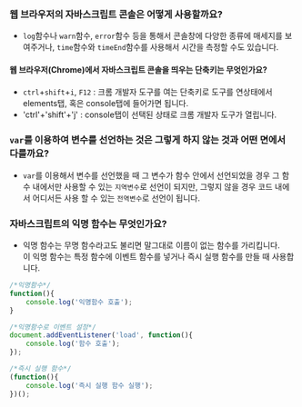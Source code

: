 ### 웹 브라우저의 자바스크립트 콘솔은 어떻게 사용할까요?
* `log`함수나 `warn`함수, `error`함수 등을 통해서 콘솔창에 다양한 종류에 매세지를 보여주거나, `time`함수와 `timeEnd`함수를 사용해서 시간을 측정할 수도 있습니다. 

#### 웹 브라우저(Chrome)에서 자바스크립트 콘솔을 띄우는 단축키는 무엇인가요?
* `ctrl`+`shift`+`i`, `F12` : 크롬 개발자 도구를 여는 단축키로 도구를 연상태에서 elements탭, 혹은 console탭에 들어가면 됩니다.
* 'ctrl'+'shift'+'j' : console탭이 선택된 상태로 크롬 개발자 도구가 열립니다.

### `var`를 이용하여 변수를 선언하는 것은 그렇게 하지 않는 것과 어떤 면에서 다를까요?
* `var`를 이용해서 변수를 선언했을 때 그 변수가 함수 안에서 선언되었을 경우 그 함수 내에서만 사용할 수 있는 `지역변수`로 선언이 되지만, 그렇지 않을 경우 코드 내에서 어디서든 사용 할 수 있는 `전역변수`로 선언이 됩니다. 

### 자바스크립트의 익명 함수는 무엇인가요?
* 익명 함수는 무명 함수라고도 불리면 말그대로 이름이 없는 함수를 가리킵니다. <br>
이 익명 함수는 특정 함수에 이벤트 함수를 넣거나 즉시 실행 함수를 만들 때 사용합니다.

```javascript
/*익명함수*/
function(){
	console.log('익명함수 호출');
}
```
```javascript
/*익명함수로 이벤트 설정*/
document.addEventListener('load', function(){
	console.log('함수 호출');
});
```
```javascript
/*즉시 실행 함수*/
(function(){
	console.log('즉시 실행 함수 실행');
})();
```